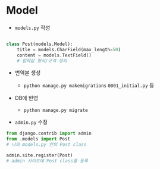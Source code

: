 # Model

- `models.py` 작성
```python

class Post(models.Model):
    title = models.CharField(max_length=50)
    content = models.TextField()
    # 입력값 형식/규격 정의    
```


- 번역본 생성
    - `python manage.py makemigrations`
    `0001_initial.py` 등

- DB에 반영
    - `python manage.py migrate`

- `admin.py` 수정
``` python
from django.contrib import admin
from .models import Post
# 나의 models.py 안의 Post class

admin.site.register(Post)
# admin 사이트에 Post class를 등록
```